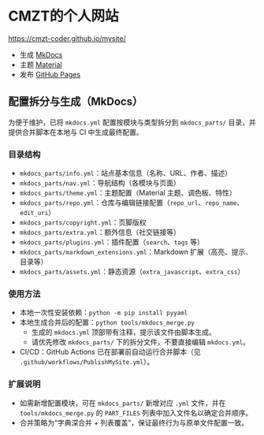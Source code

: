 # CMZT的个人网站

<https://cmzt-coder.github.io/mysite/>

- 生成 [MkDocs](https://www.mkdocs.org)
- 主题 [Material](https://github.com/squidfunk/mkdocs-material)
- 发布 [GitHub Pages](https://pages.github.com) 

## 配置拆分与生成（MkDocs）

为便于维护，已将 `mkdocs.yml` 配置按模块与类型拆分到 `mkdocs_parts/` 目录，并提供合并脚本在本地与 CI 中生成最终配置。

### 目录结构
- `mkdocs_parts/info.yml`：站点基本信息（名称、URL、作者、描述）
- `mkdocs_parts/nav.yml`：导航结构（各模块与页面）
- `mkdocs_parts/theme.yml`：主题配置（Material 主题、调色板、特性）
- `mkdocs_parts/repo.yml`：仓库与编辑链接配置（`repo_url`、`repo_name`、`edit_uri`）
- `mkdocs_parts/copyright.yml`：页脚版权
- `mkdocs_parts/extra.yml`：额外信息（社交链接等）
- `mkdocs_parts/plugins.yml`：插件配置（`search`、`tags` 等）
- `mkdocs_parts/markdown_extensions.yml`：Markdown 扩展（高亮、提示、目录等）
- `mkdocs_parts/assets.yml`：静态资源（`extra_javascript`、`extra_css`）

### 使用方法
- 本地一次性安装依赖：`python -m pip install pyyaml`
- 本地生成合并后的配置：`python tools/mkdocs_merge.py`
  - 生成的 `mkdocs.yml` 顶部带有注释，提示该文件由脚本生成。
  - 请优先修改 `mkdocs_parts/` 下的拆分文件，不要直接编辑 `mkdocs.yml`。
- CI/CD：GitHub Actions 已在部署前自动运行合并脚本（见 `.github/workflows/PublishMySite.yml`）。

### 扩展说明
- 如需新增配置模块，可在 `mkdocs_parts/` 新增对应 `.yml` 文件，并在 `tools/mkdocs_merge.py` 的 `PART_FILES` 列表中加入文件名以确定合并顺序。
- 合并策略为“字典深合并 + 列表覆盖”，保证最终行为与原单文件配置一致。
